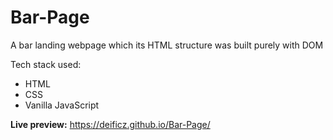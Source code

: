 # Bar-Page

A bar landing webpage which its HTML structure was built purely with DOM

Tech stack used:
  - HTML
  - CSS
  - Vanilla JavaScript

**Live preview:** https://deificz.github.io/Bar-Page/
